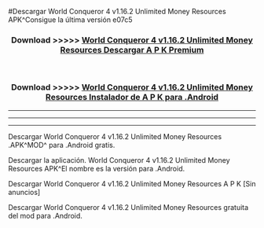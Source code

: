 #Descargar World Conqueror 4 v1.16.2 Unlimited Money Resources  APK^Consigue la última versión e07c5



<div align="center">
<h3>Download >>>>> <a href="https://es-sites.web.app/?es= World Conqueror 4 v1.16.2 Unlimited Money Resources ">World Conqueror 4 v1.16.2 Unlimited Money Resources  Descargar A P K Premium</a></h3><br>

<h3>Download >>>>> <a href="https://es-sites.web.app/?es= World Conqueror 4 v1.16.2 Unlimited Money Resources ">World Conqueror 4 v1.16.2 Unlimited Money Resources  Instalador de A P K para .Android</a></h3>
</div>


----------------------------------------------------------

----------------------------------------------------------

----------------------------------------------------------

Descargar World Conqueror 4 v1.16.2 Unlimited Money Resources  .APK^MOD^ para .Android gratis.

Descargar la aplicación. World Conqueror 4 v1.16.2 Unlimited Money Resources  APK^El nombre es la versión para .Android.

Descargar World Conqueror 4 v1.16.2 Unlimited Money Resources  A P K [Sin anuncios]

Descargar World Conqueror 4 v1.16.2 Unlimited Money Resources  gratuita del mod para .Android.
